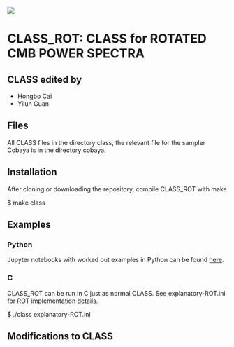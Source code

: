 [![](https://img.shields.io/badge/arXiv-2003.07355%20-red.svg)](https://arxiv.org/abs/2003.07355)

# CLASS_ROT: CLASS for ROTATED CMB POWER SPECTRA


## CLASS edited by
- Hongbo Cai
- Yilun Guan

## Files

All CLASS files in the directory class, the relevant file for the sampler Cobaya is in the  directory cobaya.

## Installation

After cloning or downloading the repository, compile CLASS_ROT with make

$ make class

## Examples

### Python
Jupyter notebooks with worked out examples in Python can be found [here](https://github.com/mwt5345/class_ede/tree/master/class/notebooks-ede).

### C

CLASS_ROT can be run in C just as normal CLASS. See explanatory-ROT.ini for ROT implementation details.

$ ./class explanatory-ROT.ini

## Modifications to CLASS

